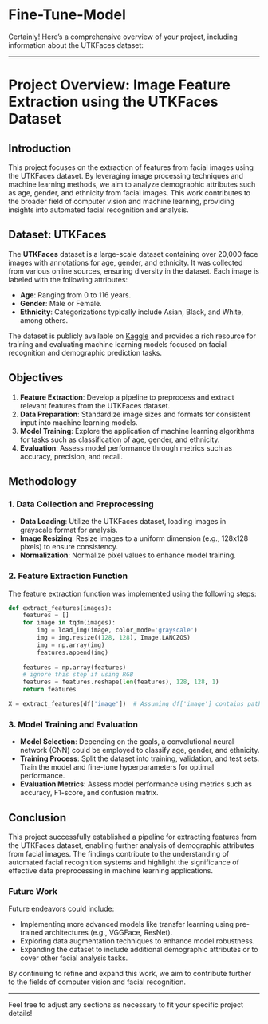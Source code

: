 # Fine-Tune-Model

Certainly! Here’s a comprehensive overview of your project, including information about the UTKFaces dataset:

---

# Project Overview: Image Feature Extraction using the UTKFaces Dataset

## Introduction

This project focuses on the extraction of features from facial images using the UTKFaces dataset. By leveraging image processing techniques and machine learning methods, we aim to analyze demographic attributes such as age, gender, and ethnicity from facial images. This work contributes to the broader field of computer vision and machine learning, providing insights into automated facial recognition and analysis.

## Dataset: UTKFaces

The **UTKFaces** dataset is a large-scale dataset containing over 20,000 face images with annotations for age, gender, and ethnicity. It was collected from various online sources, ensuring diversity in the dataset. Each image is labeled with the following attributes:

- **Age**: Ranging from 0 to 116 years.
- **Gender**: Male or Female.
- **Ethnicity**: Categorizations typically include Asian, Black, and White, among others.

The dataset is publicly available on [Kaggle]((https://www.kaggle.com/datasets/jangedoo/utkface-new)) and provides a rich resource for training and evaluating machine learning models focused on facial recognition and demographic prediction tasks.

## Objectives

1. **Feature Extraction**: Develop a pipeline to preprocess and extract relevant features from the UTKFaces dataset.
2. **Data Preparation**: Standardize image sizes and formats for consistent input into machine learning models.
3. **Model Training**: Explore the application of machine learning algorithms for tasks such as classification of age, gender, and ethnicity.
4. **Evaluation**: Assess model performance through metrics such as accuracy, precision, and recall.

## Methodology

### 1. Data Collection and Preprocessing

- **Data Loading**: Utilize the UTKFaces dataset, loading images in grayscale format for analysis.
- **Image Resizing**: Resize images to a uniform dimension (e.g., 128x128 pixels) to ensure consistency.
- **Normalization**: Normalize pixel values to enhance model training.

### 2. Feature Extraction Function

The feature extraction function was implemented using the following steps:

```python
def extract_features(images):
    features = []
    for image in tqdm(images):
        img = load_img(image, color_mode='grayscale')
        img = img.resize((128, 128), Image.LANCZOS)
        img = np.array(img)
        features.append(img)
        
    features = np.array(features)
    # ignore this step if using RGB
    features = features.reshape(len(features), 128, 128, 1)
    return features

X = extract_features(df['image'])  # Assuming df['image'] contains paths to the images
```

### 3. Model Training and Evaluation

- **Model Selection**: Depending on the goals, a convolutional neural network (CNN) could be employed to classify age, gender, and ethnicity.
- **Training Process**: Split the dataset into training, validation, and test sets. Train the model and fine-tune hyperparameters for optimal performance.
- **Evaluation Metrics**: Assess model performance using metrics such as accuracy, F1-score, and confusion matrix.

## Conclusion

This project successfully established a pipeline for extracting features from the UTKFaces dataset, enabling further analysis of demographic attributes from facial images. The findings contribute to the understanding of automated facial recognition systems and highlight the significance of effective data preprocessing in machine learning applications.

### Future Work

Future endeavors could include:
- Implementing more advanced models like transfer learning using pre-trained architectures (e.g., VGGFace, ResNet).
- Exploring data augmentation techniques to enhance model robustness.
- Expanding the dataset to include additional demographic attributes or to cover other facial analysis tasks.

By continuing to refine and expand this work, we aim to contribute further to the fields of computer vision and facial recognition.

--- 

Feel free to adjust any sections as necessary to fit your specific project details!
